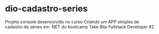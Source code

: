 # dio-cadastro-series

Projeto console desenvolvido no curso Criando um APP simples de cadastro de séries em .NET do bootcamp Take Blip Fullstack Developer #2
